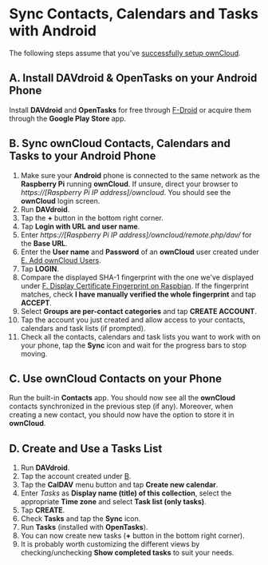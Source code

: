 # Sync Contacts, Calendars and Tasks with Android

The following steps assume that you've [successfully setup ownCloud](install-owncloud.md).

## A. Install DAVdroid & OpenTasks on your Android Phone

Install **DAVdroid** and **OpenTasks** for free through [F-Droid](https://f-droid.org) or acquire them through the
**Google Play Store** app.

## B. Sync ownCloud Contacts, Calendars and Tasks to your Android Phone

1. Make sure your **Android** phone is connected to the same network as the **Raspberry Pi** running **ownCloud**. If
   unsure, direct your browser to *https://[Raspberry Pi IP address]/owncloud*. You should see the **ownCloud** login
   screen.
2. Run **DAVdroid**.
3. Tap the **+** button in the bottom right corner.
4. Tap **Login with URL and user name**.
5. Enter *https://[Raspberry Pi IP address]/owncloud/remote.php/dav/* for the **Base URL**.
6. Enter the **User name** and **Password** of an **ownCloud** user created under
   [E. Add ownCloud Users](install-owncloud.md#e-add-owncloud-users).
7. Tap **LOGIN**.
8. Compare the displayed SHA-1 fingerprint with the one we've displayed under
   [F. Display Certificate Fingerprint on Raspbian](install-owncloud.md#f-display-certificate-fingerprint-on-raspbian).
   If the fingerprint matches, check **I have manually verified the whole fingerprint** and tap **ACCEPT**.
9. Select **Groups are per-contact categories** and tap **CREATE ACCOUNT**.
10. Tap the account you just created and allow access to your contacts, calendars and task lists (if prompted).
11. Check all the contacts, calendars and task lists you want to work with on your phone, tap the **Sync** icon and wait
    for the progress bars to stop moving.

## C. Use ownCloud Contacts on your Phone

Run the built-in **Contacts** app. You should now see all the **ownCloud** contacts synchronized in the previous step
(if any). Moreover, when creating a new contact, you should now have the option to store it in **ownCloud**.

## D. Create and Use a Tasks List

1. Run **DAVdroid**.
2. Tap the account created under [B](#b-sync-owncloud-contacts-calendars-and-tasks-to-your-android-phone).
3. Tap the **CalDAV** menu button and tap **Create new calendar**.
4. Enter *Tasks* as **Display name (title) of this collection**, select the appropriate **Time zone** and select **Task
   list (only tasks)**.
5. Tap **CREATE**.
6. Check **Tasks** and tap the **Sync** icon.
7. Run **Tasks** (installed with **OpenTasks**).
8. You can now create new tasks (**+** button in the bottom right corner).
9. It is probably worth customizing the different views by checking/unchecking **Show completed tasks** to suit your
   needs.
